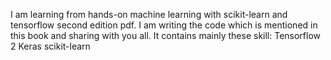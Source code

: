 I am learning from hands-on machine learning with scikit-learn and tensorflow second edition pdf.
I am writing the code which is mentioned in this book and sharing with you all.
It contains mainly these skill:
Tensorflow 2
Keras
scikit-learn
